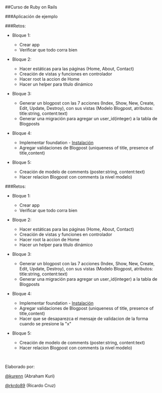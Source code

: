 ##Curso de Ruby on Rails

###Aplicación de ejemplo
 

###Retos:

- Bloque 1:
	- Crear app
	- Verificar que todo corra bien
	
- Bloque 2:
	- Hacer estáticas para las páginas (Home, About, Contact)
	- Creación de vistas y funciones en controlador
	- Hacer root la accion de Home
	- Hacer un helper para titulo dinámico
- Bloque 3:
	- Generar un blogpost con las 7 acciones (Index, Show, New, Create, Edit, Update, Destroy), con sus vistas (Modelo Blogpost, atributos: title:string, content:text)
	- Generar una migración para agregar un user_id(integer) a la tabla de Blogposts
- Bloque 4:
	- Implementar foundation - [Instalación](http://foundation.zurb.com/docs/rails.html)
	- Agregar validaciones de Blogpost (uniqueness of title, presence of title,content)
- Bloque 5:
	- Creación de modelo de comments (poster:string, content:text)
	- Hacer relacion Blogpost con comments (a nivel modelo)
 


###Retos:

- Bloque 1:
	- Crear app
	- Verificar que todo corra bien

- Bloque 2:
	- Hacer estáticas para las páginas (Home, About, Contact)
	- Creación de vistas y funciones en controlador
	- Hacer root la accion de Home
	- Hacer un helper para titulo dinámico
- Bloque 3:
	- Generar un blogpost con las 7 acciones (Index, Show, New, Create, Edit, Update, Destroy), con sus vistas (Modelo Blogpost, atributos: title:string, content:text)
	- Generar una migración para agregar un user_id(integer) a la tabla de Blogposts
- Bloque 4:
	- Implementar foundation - [Instalación](http://foundation.zurb.com/docs/rails.html)
	- Agregar validaciones de Blogpost (uniqueness of title, presence of title,content)
  - Hacer que se desaparezca el mensaje de validacion de la forma cuando se presione la "x"
- Bloque 5:
	- Creación de modelo de comments (poster:string, content:text)
	- Hacer relacion Blogpost con comments (a nivel modelo)


<br>

Elaborado por:

[@kurenn](http://twitter.com/kurenn) (Abraham Kuri)

[@rkrdo89](http://twitter.com/rkrdo89) (Ricardo Cruz)
